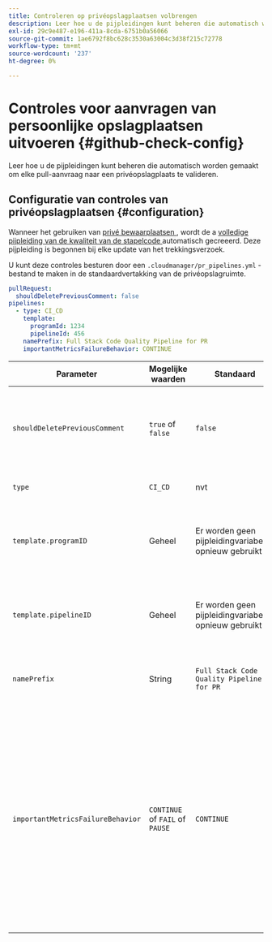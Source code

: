 ```yaml
---
title: Controleren op privéopslagplaatsen volbrengen
description: Leer hoe u de pijpleidingen kunt beheren die automatisch worden gemaakt om elke pull-aanvraag naar een privéopslagplaats te valideren.
exl-id: 29c9e487-e196-411a-8cda-6751b0a56066
source-git-commit: 1ae6792f8bc628c3530a63004c3d38f215c72778
workflow-type: tm+mt
source-wordcount: '237'
ht-degree: 0%

---
```


# Controles voor aanvragen van persoonlijke opslagplaatsen uitvoeren {#github-check-config}

<!--OLD TITLE THAT I THOUGHT WAS BETTER Check configuration for private repositories -->

Leer hoe u de pijpleidingen kunt beheren die automatisch worden gemaakt om elke pull-aanvraag naar een privéopslagplaats te valideren.

## Configuratie van controles van privéopslagplaatsen {#configuration}

Wanneer het gebruiken van [ privé bewaarplaatsen ](private-repositories.md#using), wordt de a [ volledige pijpleiding van de kwaliteit van de stapelcode ](/help/overview/ci-cd-pipelines.md) automatisch gecreeerd. Deze pijpleiding is begonnen bij elke update van het trekkingsverzoek.

U kunt deze controles besturen door een `.cloudmanager/pr_pipelines.yml` -bestand te maken in de standaardvertakking van de privéopslagruimte.

```yaml
pullRequest:
  shouldDeletePreviousComment: false
pipelines:
  - type: CI_CD
    template:
      programId: 1234
      pipelineId: 456
    namePrefix: Full Stack Code Quality Pipeline for PR
    importantMetricsFailureBehavior: CONTINUE
```

| Parameter | Mogelijke waarden | Standaard | Beschrijving |
| --- | --- | --- | --- |
| `shouldDeletePreviousComment` | `true` of `false` | `false` | Of om slechts de laatste commentaar met de codeaftastenresultaten op dit GitHub trekkingsverzoek te houden of allen te houden. |
| `type` | `CI_CD` | nvt | Bepaalt het gedrag van een pijpleiding CI/CD. |
| `template.programID` | Geheel | Er worden geen pijpleidingvariabelen opnieuw gebruikt | U kunt de [ pijpleidingsvariabelen ](/help/getting-started/build-environment.md#pipeline-variables) opnieuw gebruiken die op een bestaande pijpleiding worden geplaatst, die elke PR automatisch creeert. |
| `template.pipelineID` | Geheel | Er worden geen pijpleidingvariabelen opnieuw gebruikt | U kunt de [ pijpleidingsvariabelen ](/help/getting-started/build-environment.md#pipeline-variables) opnieuw gebruiken die op een bestaande pijpleiding worden geplaatst, die elke PR automatisch creeert. |
| `namePrefix` | String | `Full Stack Code Quality Pipeline for PR` | Gebruikt om de naam van de pijpleiding te plaatsen die automatisch wordt gecreeerd. |
| `importantMetricsFailureBehavior` | `CONTINUE` of `FAIL` of `PAUSE` | `CONTINUE` | Plaatst het belangrijke metrische gedrag van de pijpleiding <br>`CONTINUE` = als belangrijke metrische ontbreekt, de pijpleiding zich automatisch <br>`FAIL` verplaatst = de pijpleiding eindigt met een FAILED status als belangrijke metrische ontbreekt <br>`PAUSE` = de stap van het codescanningsmiddel ontvangt een WAITING status wanneer belangrijke metrisch ontbreekt en moet manueel worden hervat. |
